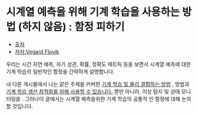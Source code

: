 # 시계열 예측을 위해 기계 학습을 사용하는 방법 (하지 않음) : 함정 피하기

* [출처](https://www.kdnuggets.com/2019/05/machine-learning-time-series-forecasting.html)
* [저자:Vegard Flovik](https://www.linkedin.com/in/vegard-flovik/)



우리는 시간 지연 예측, 자기 상관, 확률, 정확도 메트릭 등을 보면서 시계열 예측에 대한 기계 학습의 일반적인 함정을 간략하게 설명합니다.

내 다른 게시물에서 나는 같은 주제를 커버한  [기계 학습 및 물리 결합하는 방법](https://towardsdatascience.com/how-do-you-combine-machine-learning-and-physics-based-modeling-3a3545d58ab9) , 방법과  [기계 학습 생산 최적화를 위해 사용할 수 있습니다.](https://towardsdatascience.com/machine-learning-for-production-optimization-e460a0b82237)  뿐만 아니라,  이상 탐지 및 상태 모니터링을 . 그러나이 글에서는 시계열 예측을위한 기계 학습의 공통적 인 함정에 대해 논의 할 것입니다.
